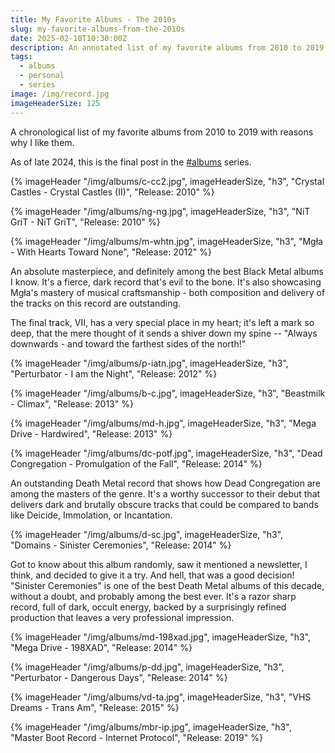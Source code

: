 ```yaml
---
title: My Favorite Albums - The 2010s
slug: my-favorite-albums-from-the-2010s
date: 2025-02-10T10:30:00Z
description: An annotated list of my favorite albums from 2010 to 2019.
tags:
  - albums
  - personal
  - series
image: /img/record.jpg
imageHeaderSize: 125
---
```


A chronological list of my favorite albums from 2010 to 2019 with reasons why I like them.

As of late 2024, this is the final post in the [#albums](/tags/albums/) series.

<div class="hr shadow mt2 mb2"></div>

{% imageHeader "/img/albums/c-cc2.jpg", imageHeaderSize, "h3", "Crystal Castles - Crystal Castles (II)", "Release: 2010" %}

{% imageHeader "/img/albums/ng-ng.jpg", imageHeaderSize, "h3", "NiT GriT - NiT GriT", "Release: 2010" %}

{% imageHeader "/img/albums/m-whtn.jpg", imageHeaderSize, "h3", "Mgła - With Hearts Toward None", "Release: 2012" %}

An absolute masterpiece, and definitely among the best Black Metal albums I know. It's a fierce, dark record that's evil to the bone. It's also showcasing Mgła's mastery of musical craftsmanship - both composition and delivery of the tracks on this record are outstanding.

The final track, VII, has a very special place in my heart; it's left a mark so deep, that the mere thought of it sends a shiver down my spine -- "Always downwards - and toward the farthest sides of the north!"

{% imageHeader "/img/albums/p-iatn.jpg", imageHeaderSize, "h3", "Perturbator - I am the Night", "Release: 2012" %}

{% imageHeader "/img/albums/b-c.jpg", imageHeaderSize, "h3", "Beastmilk - Climax", "Release: 2013" %}

{% imageHeader "/img/albums/md-h.jpg", imageHeaderSize, "h3", "Mega Drive - Hardwired", "Release: 2013" %}

{% imageHeader "/img/albums/dc-potf.jpg", imageHeaderSize, "h3", "Dead Congregation - Promulgation of the Fall", "Release: 2014" %}

An outstanding Death Metal record that shows how Dead Congregation are among the masters of the genre. It's a worthy successor to their debut that delivers dark and brutally obscure tracks that could be compared to bands like Deicide, Immolation, or Incantation.

{% imageHeader "/img/albums/d-sc.jpg", imageHeaderSize, "h3", "Domains - Sinister Ceremonies", "Release: 2014" %}

Got to know about this album randomly, saw it mentioned a newsletter, I think, and decided to give it a try. And hell, that was a good decision! "Sinister Ceremonies" is one of the best Death Metal albums of this decade, without a doubt, and probably among the best ever. It's a razor sharp record, full of dark, occult energy, backed by a surprisingly refined production that leaves a very professional impression.

{% imageHeader "/img/albums/md-198xad.jpg", imageHeaderSize, "h3", "Mega Drive - 198XAD", "Release: 2014" %}

{% imageHeader "/img/albums/p-dd.jpg", imageHeaderSize, "h3", "Perturbator - Dangerous Days", "Release: 2014" %}

{% imageHeader "/img/albums/vd-ta.jpg", imageHeaderSize, "h3", "VHS Dreams - Trans Am", "Release: 2015" %}

{% imageHeader "/img/albums/mbr-ip.jpg", imageHeaderSize, "h3", "Master Boot Record - Internet Protocol", "Release: 2019" %}
